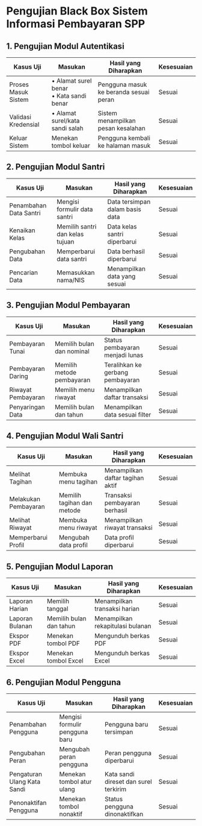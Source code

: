 # Pengujian Black Box Sistem Informasi Pembayaran SPP

## 1. Pengujian Modul Autentikasi

| Kasus Uji | Masukan | Hasil yang Diharapkan | Kesesuaian |
|-----------|---------|----------------------|------------|
| Proses Masuk Sistem | • Alamat surel benar<br>• Kata sandi benar | Pengguna masuk ke beranda sesuai peran | Sesuai |
| Validasi Kredensial | • Alamat surel/kata sandi salah | Sistem menampilkan pesan kesalahan | Sesuai |
| Keluar Sistem | Menekan tombol keluar | Pengguna kembali ke halaman masuk | Sesuai |

## 2. Pengujian Modul Santri

| Kasus Uji | Masukan | Hasil yang Diharapkan | Kesesuaian |
|-----------|---------|----------------------|------------|
| Penambahan Data Santri | Mengisi formulir data santri | Data tersimpan dalam basis data | Sesuai |
| Kenaikan Kelas | Memilih santri dan kelas tujuan | Data kelas santri diperbarui | Sesuai |
| Pengubahan Data | Memperbarui data santri | Data berhasil diperbarui | Sesuai |
| Pencarian Data | Memasukkan nama/NIS | Menampilkan data yang sesuai | Sesuai |

## 3. Pengujian Modul Pembayaran

| Kasus Uji | Masukan | Hasil yang Diharapkan | Kesesuaian |
|-----------|---------|----------------------|------------|
| Pembayaran Tunai | Memilih bulan dan nominal | Status pembayaran menjadi lunas | Sesuai |
| Pembayaran Daring | Memilih metode pembayaran | Teralihkan ke gerbang pembayaran | Sesuai |
| Riwayat Pembayaran | Memilih menu riwayat | Menampilkan daftar transaksi | Sesuai |
| Penyaringan Data | Memilih bulan dan tahun | Menampilkan data sesuai filter | Sesuai |

## 4. Pengujian Modul Wali Santri

| Kasus Uji | Masukan | Hasil yang Diharapkan | Kesesuaian |
|-----------|---------|----------------------|------------|
| Melihat Tagihan | Membuka menu tagihan | Menampilkan daftar tagihan aktif | Sesuai |
| Melakukan Pembayaran | Memilih tagihan dan metode | Transaksi pembayaran berhasil | Sesuai |
| Melihat Riwayat | Membuka menu riwayat | Menampilkan riwayat transaksi | Sesuai |
| Memperbarui Profil | Mengubah data profil | Data profil diperbarui | Sesuai |

## 5. Pengujian Modul Laporan

| Kasus Uji | Masukan | Hasil yang Diharapkan | Kesesuaian |
|-----------|---------|----------------------|------------|
| Laporan Harian | Memilih tanggal | Menampilkan transaksi harian | Sesuai |
| Laporan Bulanan | Memilih bulan dan tahun | Menampilkan rekapitulasi bulanan | Sesuai |
| Ekspor PDF | Menekan tombol PDF | Mengunduh berkas PDF | Sesuai |
| Ekspor Excel | Menekan tombol Excel | Mengunduh berkas Excel | Sesuai |

## 6. Pengujian Modul Pengguna

| Kasus Uji | Masukan | Hasil yang Diharapkan | Kesesuaian |
|-----------|---------|----------------------|------------|
| Penambahan Pengguna | Mengisi formulir pengguna baru | Pengguna baru tersimpan | Sesuai |
| Pengubahan Peran | Mengubah peran pengguna | Peran pengguna diperbarui | Sesuai |
| Pengaturan Ulang Kata Sandi | Menekan tombol atur ulang | Kata sandi direset dan surel terkirim | Sesuai |
| Penonaktifan Pengguna | Menekan tombol nonaktif | Status pengguna dinonaktifkan | Sesuai |
